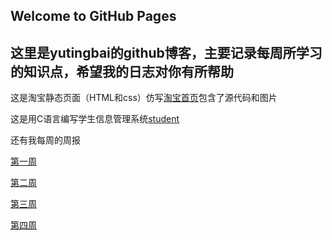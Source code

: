  ## Welcome to GitHub Pages
   
 <h2>这里是yutingbai的github博客，主要记录每周所学习的知识点，希望我的日志对你有所帮助</h2>
 <p>这是淘宝静态页面（HTML和css）仿写<a href="//github.com/yutingbai/html-css/tree/master/taobao">淘宝首页</a>包含了源代码和图片</p>
 <p>这是用C语言编写学生信息管理系统<a href="https://github.com/yutingbai/yutingbai">student</a></p>
 <p>还有我每周的周报</p>
 <p><a href="https://github.com/yutingbai/yutingbai.github.io/blob/master/%E7%AC%AC%E4%B8%80%E5%91%A8%E5%AD%A6%E4%B9%A0%E5%91%A8%E6%8A%A5.md">第一周</a></p>
     <p><a  href="https://github.com/yutingbai/yutingbai.github.io/blob/master/%E7%AC%AC%E4%BA%8C%E5%91%A8%E5%AD%A6%E4%B9%A0%E5%91%A8%E6%8A%A5.md">第二周</a></p>
     <p><a href="https://github.com/yutingbai/yutingbai.github.io/blob/master/%E7%AC%AC%E4%B8%89%E5%91%A8%E5%AD%A6%E4%B9%A0%E5%91%A8%E6%8A%A5.md">第三周</a></p>
     <p><a href="https://github.com/yutingbai/yutingbai.github.io/blob/master/%E7%AC%AC%E5%9B%9B%E5%91%A8%E5%AD%A6%E4%B9%A0%E5%91%A8%E6%8A%A5.md">第四周</a></p>
    
